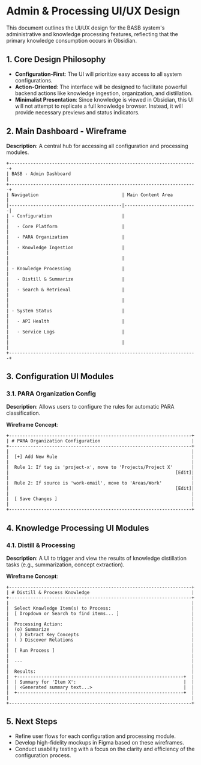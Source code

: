 # Admin & Processing UI/UX Design

This document outlines the UI/UX design for the BASB system's administrative and knowledge processing features, reflecting that the primary knowledge consumption occurs in Obsidian.

## 1. Core Design Philosophy

- **Configuration-First**: The UI will prioritize easy access to all system configurations.
- **Action-Oriented**: The interface will be designed to facilitate powerful backend actions like knowledge ingestion, organization, and distillation.
- **Minimalist Presentation**: Since knowledge is viewed in Obsidian, this UI will not attempt to replicate a full knowledge browser. Instead, it will provide necessary previews and status indicators.

## 2. Main Dashboard - Wireframe

**Description**: A central hub for accessing all configuration and processing modules.

```
+----------------------------------------------------------------------+
| BASB - Admin Dashboard                                               |
+----------------------------------------------------------------------+
| Navigation                               | Main Content Area         |
|------------------------------------------|---------------------------|
| - Configuration                          |                           |
|   - Core Platform                        |                           |
|   - PARA Organization                    |                           |
|   - Knowledge Ingestion                  |                           |
|                                          |                           |
| - Knowledge Processing                   |                           |
|   - Distill & Summarize                  |                           |
|   - Search & Retrieval                   |                           |
|                                          |                           |
| - System Status                          |                           |
|   - API Health                           |                           |
|   - Service Logs                         |                           |
|                                          |                           |
+----------------------------------------------------------------------+
```

## 3. Configuration UI Modules

### 3.1. PARA Organization Config

**Description**: Allows users to configure the rules for automatic PARA classification.

**Wireframe Concept**:
```
+--------------------------------------------------------------------+
| # PARA Organization Configuration                                  |
+--------------------------------------------------------------------+
|                                                                    |
|  [+] Add New Rule                                                  |
|                                                                    |
|  Rule 1: If tag is 'project-x', move to 'Projects/Project X'       |
|                                                              [Edit]|
|                                                                    |
|  Rule 2: If source is 'work-email', move to 'Areas/Work'           |
|                                                              [Edit]|
|                                                                    |
|  [ Save Changes ]                                                  |
|                                                                    |
+--------------------------------------------------------------------+
```

## 4. Knowledge Processing UI Modules

### 4.1. Distill & Processing

**Description**: A UI to trigger and view the results of knowledge distillation tasks (e.g., summarization, concept extraction).

**Wireframe Concept**:
```
+--------------------------------------------------------------------+
| # Distill & Process Knowledge                                      |
+--------------------------------------------------------------------+
|                                                                    |
|  Select Knowledge Item(s) to Process:                              |
|  [ Dropdown or Search to find items... ]                           |
|                                                                    |
|  Processing Action:                                                |
|  (o) Summarize                                                     |
|  ( ) Extract Key Concepts                                          |
|  ( ) Discover Relations                                            |
|                                                                    |
|  [ Run Process ]                                                   |
|                                                                    |
|  ---                                                               |
|                                                                    |
|  Results:                                                          |
|  +--------------------------------------------------------------+  |
|  | Summary for 'Item X':                                        |  |
|  | <Generated summary text...>                                  |  |
|  +--------------------------------------------------------------+  |
|                                                                    |
+--------------------------------------------------------------------+
```

## 5. Next Steps

- Refine user flows for each configuration and processing module.
- Develop high-fidelity mockups in Figma based on these wireframes.
- Conduct usability testing with a focus on the clarity and efficiency of the configuration process.